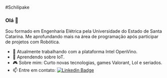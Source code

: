 #Schilipake

### Olá 👋
Sou formado em Engenharia Elétrica pela Universidade do Estado de Santa Catarina. 
Me aprofundando mais na área de programação após participar de projetos com Robótica.

- 🔭 Atualmente trabalhando com a plataforma Intel OpenVino.
- :beginner: Aprendendo sobre IoT.
- :video_game: Sobre mim: Curto novas tecnologias, games Valorant, Lol e seriados.
- :mailbox: Entre em contato: [![Linkedin Badge](https://img.shields.io/badge/-Guilherme%20Schilipake-blue?style=flat-square&logo=Linkedin&logoColor=white&link=https://www.linkedin.com/in/guilherme-henrique-schilipake/)](https://www.linkedin.com/in/guilherme-henrique-schilipake/)

